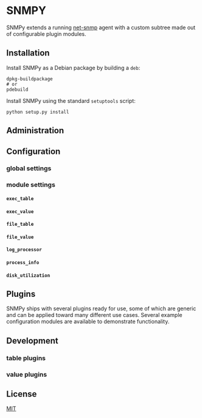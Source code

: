 SNMPY
=====

SNMPy extends a running [net-snmp](http://www.net-snmp.org) agent with a custom subtree made out of configurable plugin modules.

Installation
------------

Install SNMPy as a Debian package by building a `deb`:

    dpkg-buildpackage
    # or
    pdebuild

Install SNMPy using the standard `setuptools` script:

    python setup.py install


Administration
--------------

Configuration
-------------

### global settings ###
### module settings ###

#### `exec_table` ####
#### `exec_value` ####
#### `file_table` ####
#### `file_value` ####
#### `log_processor` ####
#### `process_info` ####
#### `disk_utilization` ####


Plugins
-------

SNMPy ships with several plugins ready for use, some of which are generic and can be applied toward many different use cases.  Several example configuration modules are available to demonstrate functionality.

Development
-----------

### table plugins ###

### value plugins ###

License
-------
[MIT](http://mk23.mit-license.org/2011-2014/license.html)
